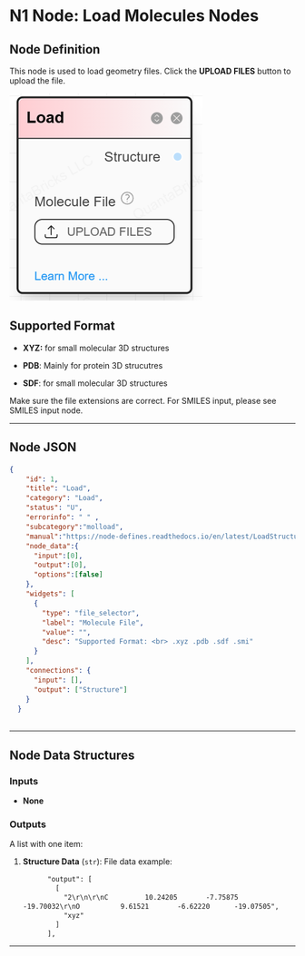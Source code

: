 # **N1 Node: Load Molecules Nodes**

## **Node Definition**

This node is used to load geometry files. Click the **UPLOAD FILES** button to upload the file.

![Screenshot](../img/N1.jpg)

## Supported Format

- **XYZ:** for small molecular 3D structures

- **PDB**: Mainly for protein 3D strucutres

- **SDF**:  for small molecular 3D structures

Make sure the file extensions are correct. For SMILES input, please see SMILES input node. 

---

## **Node JSON**

```json
{
    "id": 1,
    "title": "Load",
    "category": "Load",
    "status": "U", 
    "errorinfo": " " ,
    "subcategory":"molload",
    "manual":"https://node-defines.readthedocs.io/en/latest/LoadStructures/N1/",
    "node_data":{
      "input":[0],
      "output":[0],
      "options":[false]
    },
    "widgets": [
      {
        "type": "file_selector",
        "label": "Molecule File",
        "value": "",
        "desc": "Supported Format: <br> .xyz .pdb .sdf .smi"
      }
    ],
    "connections": {
      "input": [],
      "output": ["Structure"]
    }
  }
  
```

---

## **Node Data Structures**

### **Inputs**

- **None**  

### **Outputs**

A list with one item:  

1. **Structure Data** (`str`): File data example:
   
             "output": [
               [
                 "2\r\n\r\nC         10.24205       -7.75875      -19.70032\r\nO          9.61521       -6.62220      -19.07505",
                 "xyz"
               ]
             ],

---

## 
